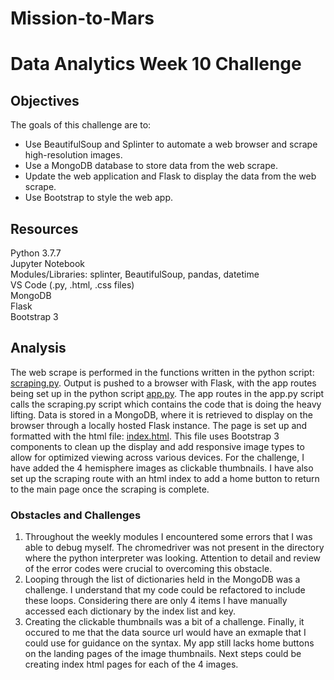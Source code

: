 # Mission-to-Mars

# Data Analytics Week 10 Challenge

## Objectives
The goals of this challenge are to:

* Use BeautifulSoup and Splinter to automate a web browser and scrape high-resolution images.
* Use a MongoDB database to store data from the web scrape.
* Update the web application and Flask to display the data from the web scrape.
* Use Bootstrap to style the web app.


## Resources

Python 3.7.7<br>
Jupyter Notebook<br>
Modules/Libraries:  splinter, BeautifulSoup, pandas, datetime<br>
VS Code (.py, .html, .css files)<br>
MongoDB<br>
Flask<br>
Bootstrap 3<br>

## Analysis

The web scrape is performed in the functions written in the python script:  [scraping.py](scraping.py).
Output is pushed to a browser with Flask, with the app routes being set up in the python script [app.py](app.py).
The app routes in the app.py script calls the scraping.py script which contains the code that is doing the heavy lifting.
Data is stored in a MongoDB, where it is retrieved to display on the browser through a locally hosted Flask instance.
The page is set up and formatted with the html file:  [index.html](templates/index.html).  This file uses Bootstrap 3 components to clean up the display and add responsive image types to allow for optimized viewing across various devices.  For the challenge, I have added the 4 hemisphere images as clickable thumbnails.  I have also set up the scraping route with an html index to add a home button to return to the main page once the scraping is complete. 

### Obstacles and Challenges

1. Throughout the weekly modules I encountered some errors that I was able to debug myself.  The chromedriver was not present in the directory where the python interpreter was looking.  Attention to detail and review of the error codes were crucial to overcoming this obstacle.  
2. Looping through the list of dictionaries held in the MongoDB was a challenge.  I understand that my code could be refactored to include these loops.  Considering there are only 4 items I have manually accessed each dictionary by the index list and key.  
3. Creating the clickable thumbnails was a bit of a challenge.  Finally, it occured to me that the data source url would have an exmaple that I could use for guidance on the syntax.  My app still lacks home buttons on the landing pages of the image thumbnails.  Next steps could be creating index html pages for each of the 4 images.
